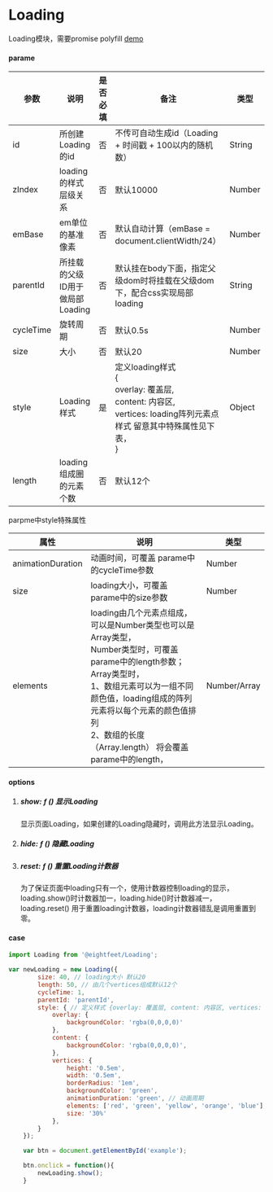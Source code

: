 

# Loading

Loading模块，需要promise polyfill
<a href="http://www.eightfeet.cn/Loading/dist/index.html" traget="_blank" >demo</a>

#### parame

| 参数      | 说明                            | 是否必填 | 备注                                                         | 类型   |
| --------- | ------------------------------- | -------- | ------------------------------------------------------------ | ------ |
| id        | 所创建Loading的id               | 否       | 不传可自动生成id（Loading + 时间戳 + 100以内的随机数）       | String |
| zIndex    | loading的样式层级关系           | 否       | 默认10000                                                    | Number |
| emBase    | em单位的基准像素                | 否       | 默认自动计算（emBase = document.clientWidth/24）             | Number |
| parentId  | 所挂载的父级ID用于做局部Loading | 否       | 默认挂在body下面，指定父级dom时将挂载在父级dom下，配合css实现局部loading | String |
| cycleTime | 旋转周期                        | 否       | 默认0.5s                                                     | Number |
| size      | 大小                            | 否       | 默认20                                                       | Number |
| style     | Loading样式                     | 是       | 定义loading样式<br /> {<br />    overlay: 覆盖层, <br />    content: 内容区, <br />    vertices: loading阵列元素点样式 留意其中特殊属性见下表， <br />} <br /> | Object |
| length    | loading组成圈的元素个数         | 否       | 默认12个                                                     |        |



parpme中style特殊属性

| 属性              | 说明                                                         | 类型         |
| ----------------- | ------------------------------------------------------------ | ------------ |
| animationDuration | 动画时间，可覆盖 parame中的cycleTime参数                     | Number       |
| size              | loading大小，可覆盖 parame中的size参数                       | Number       |
| elements          | loading由几个元素点组成，可以是Number类型也可以是Array类型，<br />Number类型时，可覆盖 parame中的length参数；<br />Array类型时，<br />        1、数组元素可以为一组不同颜色值，loading组成的阵列元素将以每个元素的颜色值排列<br />        2、数组的长度（Array.length） 将会覆盖parame中的length，<br /> | Number/Array |

#### options

1. ##### show: ƒ () 显示Loading

   显示页面Loading，如果创建的Loading隐藏时，调用此方法显示Loading。

2. ##### hide: ƒ () 隐藏Loading

3. ##### reset: ƒ () 重置Loading计数器

   为了保证页面中loading只有一个，使用计数器控制loading的显示，loading.show()时计数器加一，loading.hide()时计数器减一，loading.reset() 用于重置loading计数器，loading计数器错乱是调用重置到零。



#### case

```javascript
import Loading from '@eightfeet/Loading';

var newLoading = new Loading({
        size: 40, // loading大小 默认20
        length: 50, // 由几个vertices组成默认12个
        cycleTime: 1,
        parentId: 'parentId',
        style: { // 定义样式 {overlay: 覆盖层, content: 内容区, vertices: 组成节点}
            overlay: {
                backgroundColor: 'rgba(0,0,0,0)'
            },
            content: {
                backgroundColor: 'rgba(0,0,0,0)',
            },
            vertices: {
                height: '0.5em',
                width: '0.5em',
                borderRadius: '1em',
                backgroundColor: 'green',
                animationDuration: 'green', // 动画周期
                elements: ['red', 'green', 'yellow', 'orange', 'blue'],
                size: '30%'
            },
        }
    });

    var btn = document.getElementById('example');

    btn.onclick = function(){
        newLoading.show();
    }


```
